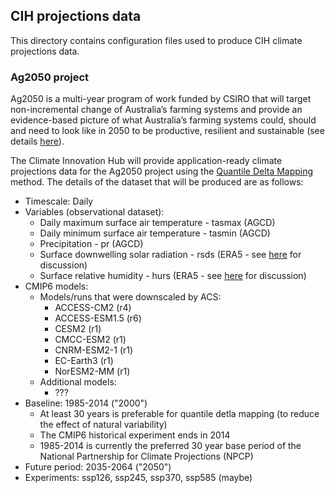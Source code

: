 ## CIH projections data

This directory contains configuration files used to produce CIH climate projections data. 

### Ag2050 project

Ag2050 is a multi-year program of work funded by CSIRO that will target non-incremental change of Australia’s farming systems
and provide an evidence-based picture of what Australia’s farming systems could,
should and need to look like in 2050 to be productive, resilient and sustainable
(see details [here](https://confluence.csiro.au/pages/viewpage.action?pageId=1706583873)).

The Climate Innovation Hub will provide application-ready climate projections data
for the Ag2050 project using the [Quantile Delta Mapping](https://github.com/climate-innovation-hub/qqscale/blob/master/docs/method_qdm.md) method.
The details of the dataset that will be produced are as follows:
- Timescale: Daily
- Variables (observational dataset):
  - Daily maximum surface air temperature - tasmax (AGCD)
  - Daily minimum surface air temperature - tasmin (AGCD)
  - Precipitation - pr (AGCD)
  - Surface downwelling solar radiation - rsds (ERA5 - see [here](https://github.com/AusClimateService/npcp/issues/22) for discussion)
  - Surface relative humidity - hurs (ERA5 - see [here](https://github.com/AusClimateService/npcp/issues/2) for discussion)
- CMIP6 models:
  - Models/runs that were downscaled by ACS: 
    - ACCESS-CM2 (r4)
    - ACCESS-ESM1.5 (r6)
    - CESM2 (r1)
    - CMCC-ESM2 (r1)
    - CNRM-ESM2-1 (r1)
    - EC-Earth3 (r1)
    - NorESM2-MM (r1)
  - Additional models:
    - ???
- Baseline: 1985-2014 ("2000")
  - At least 30 years is preferable for quantile detla mapping (to reduce the effect of natural variability)
  - The CMIP6 historical experiment ends in 2014
  - 1985-2014 is currently the preferred 30 year base period of the National Partnership for Climate Projections (NPCP)
- Future period: 2035-2064 ("2050")
- Experiments: ssp126, ssp245, ssp370, ssp585 (maybe)

